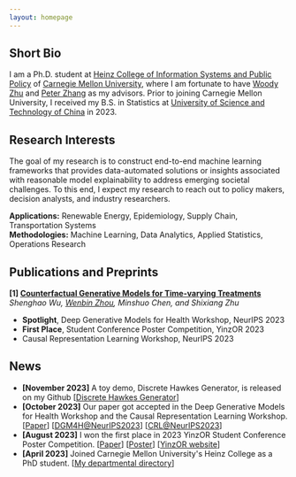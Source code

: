 ```yaml
---
layout: homepage
---
```


## Short Bio

I am a Ph.D. student at [Heinz College of Information Systems and Public Policy](https://www.heinz.cmu.edu/) of [Carnegie Mellon University](https://www.cmu.edu/), where I am fortunate to have [Woody Zhu](https://sites.google.com/view/woodyzhu) and [Peter Zhang](https://www.andrew.cmu.edu/user/yunz2/) as my advisors. Prior to joining Carnegie Mellon University, I received my B.S. in Statistics at [University of Science and Technology of China](https://en.ustc.edu.cn/) in 2023. 

## Research Interests

The goal of my research is to construct end-to-end machine learning frameworks that provides data-automated solutions or insights associated with reasonable model explainability to address emerging societal challenges. To this end, I expect my research to reach out to policy makers, decision analysts, and industry researchers.

**Applications:** Renewable Energy, Epidemiology, Supply Chain, Transportation Systems <br>
**Methodologies:** Machine Learning, Data Analytics, Applied Statistics, Operations Research

## Publications and Preprints

<b>[1] [Counterfactual Generative Models for Time-varying Treatments](https://arxiv.org/abs/2305.15742)</b>  
*Shenghao Wu, <u>Wenbin Zhou</u>, Minshuo Chen, and Shixiang Zhu*
- <b>Spotlight</b>, Deep Generative Models for Health Workshop, NeurIPS 2023   
- <b>First Place</b>, Student Conference Poster Competition, YinzOR 2023  
- Causal Representation Learning Workshop, NeurIPS 2023

## News
- **[November 2023]** A toy demo, Discrete Hawkes Generator, is released on my Github [[Discrete Hawkes Generator](https://github.com/wbzhou2001/Discrete-Hawkes-Generator)]
- **[October 2023]** Our paper got accepted in the Deep Generative Models for Health Workshop and the Causal Representation Learning Workshop. [[Paper](https://arxiv.org/abs/2305.15742)] [[DGM4H@NeurIPS2023](https://neurips.cc/virtual/2023/workshop/66495)] [[CRL@NeurIPS2023](https://crl-workshop.github.io/)]
- **[August 2023]**  I won the first place in 2023 YinzOR Student Conference Poster Competition. [[Paper](https://arxiv.org/abs/2305.15742)] [[Poster](../assets/files/counterfactualposter.pdf)] [[YinzOR website](https://yinzor.cmuinforms.org/)]
- **[April 2023]** Joined Carnegie Mellon University's Heinz College as a PhD student. [[My departmental directory](https://www.heinz.cmu.edu/faculty-research/profiles/zhou-wenbin)]
